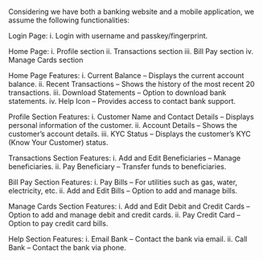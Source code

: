 Considering we have both a banking website and a mobile application, we assume the following functionalities:

Login Page:
i. Login with username and passkey/fingerprint.

Home Page:
i. Profile section
ii. Transactions section
iii. Bill Pay section
iv. Manage Cards section

Home Page Features:
i. Current Balance – Displays the current account balance.
ii. Recent Transactions – Shows the history of the most recent 20 transactions.
iii. Download Statements – Option to download bank statements.
iv. Help Icon – Provides access to contact bank support.

Profile Section Features:
i. Customer Name and Contact Details – Displays personal information of the customer.
ii. Account Details – Shows the customer’s account details.
iii. KYC Status – Displays the customer’s KYC (Know Your Customer) status.

Transactions Section Features:
i. Add and Edit Beneficiaries – Manage beneficiaries.
ii. Pay Beneficiary – Transfer funds to beneficiaries.

Bill Pay Section Features:
i. Pay Bills – For utilities such as gas, water, electricity, etc.
ii. Add and Edit Bills – Option to add and manage bills.

Manage Cards Section Features:
i. Add and Edit Debit and Credit Cards – Option to add and manage debit and credit cards.
ii. Pay Credit Card – Option to pay credit card bills.

Help Section Features:
i. Email Bank – Contact the bank via email.
ii. Call Bank – Contact the bank via phone.

